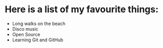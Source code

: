 # Here is a list of my favourite things:
- Long walks on the beach
- Disco music
- Open Source
- Learning Git and GitHub
